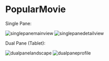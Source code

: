 # PopularMovie
Single Pane:

![singlepanemainview](https://cloud.githubusercontent.com/assets/12095070/12086904/07a84674-b283-11e5-8f7e-3360fbafba99.png)
![singlepanedetailview](https://cloud.githubusercontent.com/assets/12095070/12086901/01bd5948-b283-11e5-9ba7-a9be22024267.png)

Dual Pane (Tablet):

![dualpanelandscape](https://cloud.githubusercontent.com/assets/12095070/12086856/ae34a060-b282-11e5-8289-4df57b29e952.png)
![dualpaneprofile](https://cloud.githubusercontent.com/assets/12095070/12086891/ec9dce9e-b282-11e5-911c-2ccb1b1b6335.png)
